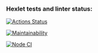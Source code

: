 ### Hexlet tests and linter status:
[![Actions Status](https://github.com/mn81566/frontend-project-lvl1/workflows/hexlet-check/badge.svg)](https://github.com/mn81566/frontend-project-lvl1/actions)

[![Maintainability](https://api.codeclimate.com/v1/badges/a99a88d28ad37a79dbf6/maintainability)](https://codeclimate.com/github/codeclimate/codeclimate/maintainability)

<!-- ![example workflow file path](https://github.com/actions/hello-world/workflows/.github/workflows/main.yml/badge.svg) -->

<!-- [![Node CI](https://github.com/mn81566/frontend-project-lvl1/workflows/Node%20CI/badge.svg)](https://github.com/mn81566/frontend-project-lvl1/actions) -->

[![Node CI](https://github.com/mn81566/frontend-project-lvl1/workflows/lint.yml/badge.svg)](https://github.com/mn81566/frontend-project-lvl1/actions)